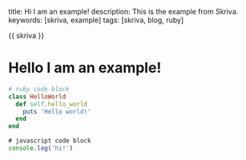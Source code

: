 title: Hi I am an example!
description: This is the example from Skriva.
keywords: [skriva, example]
tags: [skriva, blog, ruby]

{{ skriva }}

# Hello I am an example!

```ruby
# ruby code block
class HelloWorld
  def self.hello_world
    puts 'Hello world!'
  end
end
```

```javascript
# javascript code block
console.log('hi!')
```
